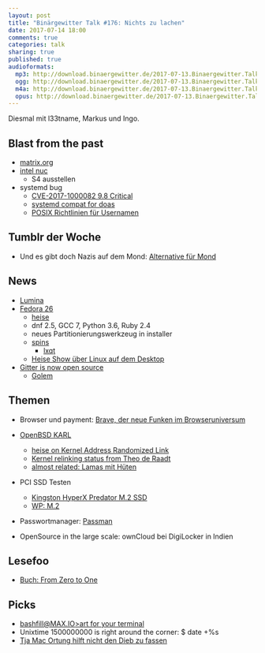 ```yaml
---
layout: post
title: "Binärgewitter Talk #176: Nichts zu lachen"
date: 2017-07-14 18:00
comments: true
categories: talk
sharing: true
published: true
audioformats:
  mp3: http://download.binaergewitter.de/2017-07-13.Binaergewitter.Talk.176.mp3
  ogg: http://download.binaergewitter.de/2017-07-13.Binaergewitter.Talk.176.ogg
  m4a: http://download.binaergewitter.de/2017-07-13.Binaergewitter.Talk.176.m4a
  opus: http://download.binaergewitter.de/2017-07-13.Binaergewitter.Talk.176.opus
---
```

Diesmal mit l33tname, Markus und Ingo. 

## Blast from the past
- [matrix.org]( https://Matrix.org )
- [intel nuc]( https://www.intel.com/content/www/us/en/products/boards-kits/nuc.html )
  * S4 ausstellen
- systemd bug
  * [CVE-2017-1000082 9.8 Critical]( https://nvd.nist.gov/vuln/detail/CVE-2017-1000082 )
  * [systemd compat for doas]( http://marc.info/?l=openbsd-tech&m=149902196520920&w=2 )
  * [POSIX Richtlinien für Usernamen]( http://pubs.opengroup.org/onlinepubs/009695399/basedefs/xbd_chap03.html#tag_03_426 )

## Tumblr der Woche

- Und es gibt doch Nazis auf dem Mond: [Alternative für Mond]( https://alternativefuermond.tumblr.com/ )

## News
- [Lumina]( https://lumina-desktop.org/version-1-3-0-released/ )
- [Fedora 26]( https://fedoramagazine.org/fedora-26-is-here/ )
  * [heise]( https://www.heise.de/newsticker/meldung/Linux-Distribution-Fedora-26-erleichtert-Datentraegereinrichtung-3768818.html ) 
  * dnf 2.5, GCC 7, Python 3.6, Ruby 2.4
  * neues Partitionierungswerkzeug in installer
  * [spins]( https://spins.fedoraproject.org/ )
    - [lxqt]( http://lxqt.org/ )
  * [Heise Show über Linux auf dem Desktop](https://www.heise.de/newsticker/meldung/heiseshow-Wann-kriegt-Linux-die-Kurve-und-erobert-den-Desktop-3770099.html )
- [Gitter is now open source](https://gitlab.com/gitlab-org/gitter/webapp/ )
    * [Golem]( https://www.golem.de/news/open-source-gitlab-legt-community-chat-gitter-offen-1707-128728.html )    

## Themen
- Browser und payment: [Brave, der neue Funken im Browseruniversum]( https://brave.com/ )
- [OpenBSD KARL]( https://marc.info/?l=openbsd-tech&m=149732026405941 )
  * [heise on Kernel Address Randomized Link]( https://www.heise.de/ix/meldung/OpenBSD-KARL-Fuer-jeden-Start-ein-neuer-Kernel-3767821.html ) 
  * [Kernel relinking status from Theo de Raadt]( http://undeadly.org/cgi?action=article&sid=20170701170044 )
  * [almost related: Lamas mit Hüten]( https://www.youtube.com/watch?v=Vryan475_w4 )
- PCI SSD Testen
    * [Kingston HyperX Predator M.2 SSD](http://amzn.to/2tSYYKB )
    * [WP: M.2](https://en.wikipedia.org/wiki/M.2 )

- Passwortmanager: [Passman](https://github.com/nextcloud/passman )
- OpenSource in the large scale: ownCloud bei DigiLocker in Indien    

## Lesefoo
- [Buch: From Zero to One]( http://amzn.to/2uj4loY )


## Picks
- [bashfill@MAX.IO>art for your terminal]( https://max.io/bash.html )
- Unixtime 1500000000 is right around the corner: $ date +%s
- [Tja Mac Ortung hilft nicht den Dieb zu 
fassen](https://www.heise.de/mac-and-i/meldung/Geklautes-MacBook-Air-Ortung-funktioniert-Dieb-entkommt-trotzdem-3768336.html )
